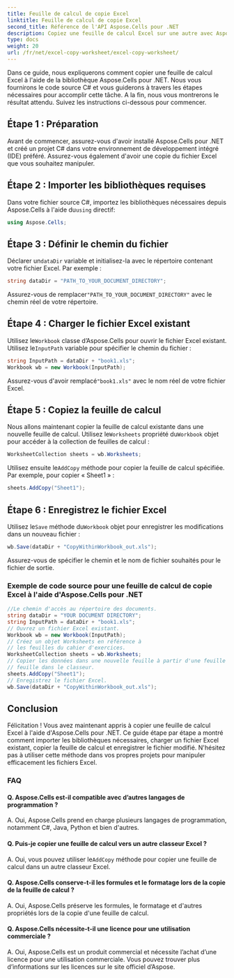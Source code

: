 ```yaml
---
title: Feuille de calcul de copie Excel
linktitle: Feuille de calcul de copie Excel
second_title: Référence de l'API Aspose.Cells pour .NET
description: Copiez une feuille de calcul Excel sur une autre avec Aspose.Cells pour .NET.
type: docs
weight: 20
url: /fr/net/excel-copy-worksheet/excel-copy-worksheet/
---
```


Dans ce guide, nous expliquerons comment copier une feuille de calcul Excel à l'aide de la bibliothèque Aspose.Cells pour .NET. Nous vous fournirons le code source C# et vous guiderons à travers les étapes nécessaires pour accomplir cette tâche. A la fin, nous vous montrerons le résultat attendu. Suivez les instructions ci-dessous pour commencer.

## Étape 1 : Préparation

Avant de commencer, assurez-vous d'avoir installé Aspose.Cells pour .NET et créé un projet C# dans votre environnement de développement intégré (IDE) préféré. Assurez-vous également d'avoir une copie du fichier Excel que vous souhaitez manipuler.

## Étape 2 : Importer les bibliothèques requises

 Dans votre fichier source C#, importez les bibliothèques nécessaires depuis Aspose.Cells à l'aide du`using` directif:

```csharp
using Aspose.Cells;
```

## Étape 3 : Définir le chemin du fichier

 Déclarer un`dataDir` variable et initialisez-la avec le répertoire contenant votre fichier Excel. Par exemple :

```csharp
string dataDir = "PATH_TO_YOUR_DOCUMENT_DIRECTORY";
```

 Assurez-vous de remplacer`"PATH_TO_YOUR_DOCUMENT_DIRECTORY"` avec le chemin réel de votre répertoire.

## Étape 4 : Charger le fichier Excel existant

 Utilisez le`Workbook` classe d’Aspose.Cells pour ouvrir le fichier Excel existant. Utilisez le`InputPath` variable pour spécifier le chemin du fichier :

```csharp
string InputPath = dataDir + "book1.xls";
Workbook wb = new Workbook(InputPath);
```

 Assurez-vous d'avoir remplacé`"book1.xls"` avec le nom réel de votre fichier Excel.

## Étape 5 : Copiez la feuille de calcul

 Nous allons maintenant copier la feuille de calcul existante dans une nouvelle feuille de calcul. Utilisez le`Worksheets` propriété du`Workbook` objet pour accéder à la collection de feuilles de calcul :

```csharp
WorksheetCollection sheets = wb.Worksheets;
```

 Utilisez ensuite le`AddCopy` méthode pour copier la feuille de calcul spécifiée. Par exemple, pour copier « Sheet1 » :

```csharp
sheets.AddCopy("Sheet1");
```

## Étape 6 : Enregistrez le fichier Excel

 Utilisez le`Save` méthode du`Workbook` objet pour enregistrer les modifications dans un nouveau fichier :

```csharp
wb.Save(dataDir + "CopyWithinWorkbook_out.xls");
```

Assurez-vous de spécifier le chemin et le nom de fichier souhaités pour le fichier de sortie.

### Exemple de code source pour une feuille de calcul de copie Excel à l'aide d'Aspose.Cells pour .NET 

```csharp
//Le chemin d'accès au répertoire des documents.
string dataDir = "YOUR DOCUMENT DIRECTORY";
string InputPath = dataDir + "book1.xls";
// Ouvrez un fichier Excel existant.
Workbook wb = new Workbook(InputPath);
// Créez un objet Worksheets en référence à
// les feuilles du cahier d'exercices.
WorksheetCollection sheets = wb.Worksheets;
// Copier les données dans une nouvelle feuille à partir d'une feuille existante
// feuille dans le classeur.
sheets.AddCopy("Sheet1");
// Enregistrez le fichier Excel.
wb.Save(dataDir + "CopyWithinWorkbook_out.xls");
```

## Conclusion

Félicitation ! Vous avez maintenant appris à copier une feuille de calcul Excel à l'aide d'Aspose.Cells pour .NET. Ce guide étape par étape a montré comment importer les bibliothèques nécessaires, charger un fichier Excel existant, copier la feuille de calcul et enregistrer le fichier modifié. N'hésitez pas à utiliser cette méthode dans vos propres projets pour manipuler efficacement les fichiers Excel.

### FAQ

#### Q. Aspose.Cells est-il compatible avec d’autres langages de programmation ?

A. Oui, Aspose.Cells prend en charge plusieurs langages de programmation, notamment C#, Java, Python et bien d'autres.

#### Q. Puis-je copier une feuille de calcul vers un autre classeur Excel ?

A.  Oui, vous pouvez utiliser le`AddCopy` méthode pour copier une feuille de calcul dans un autre classeur Excel.

#### Q. Aspose.Cells conserve-t-il les formules et le formatage lors de la copie de la feuille de calcul ?

A. Oui, Aspose.Cells préserve les formules, le formatage et d'autres propriétés lors de la copie d'une feuille de calcul.

#### Q. Aspose.Cells nécessite-t-il une licence pour une utilisation commerciale ?

A. Oui, Aspose.Cells est un produit commercial et nécessite l’achat d’une licence pour une utilisation commerciale. Vous pouvez trouver plus d’informations sur les licences sur le site officiel d’Aspose.